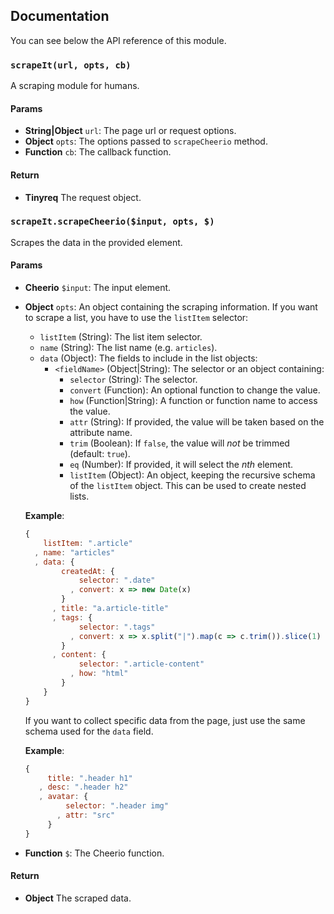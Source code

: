 ## Documentation

You can see below the API reference of this module.

### `scrapeIt(url, opts, cb)`
A scraping module for humans.

#### Params
- **String|Object** `url`: The page url or request options.
- **Object** `opts`: The options passed to `scrapeCheerio` method.
- **Function** `cb`: The callback function.

#### Return
- **Tinyreq** The request object.

### `scrapeIt.scrapeCheerio($input, opts, $)`
Scrapes the data in the provided element.

#### Params
- **Cheerio** `$input`: The input element.
- **Object** `opts`: An object containing the scraping information.
  If you want to scrape a list, you have to use the `listItem` selector:

   - `listItem` (String): The list item selector.
   - `name` (String): The list name (e.g. `articles`).
   - `data` (Object): The fields to include in the list objects:
      - `<fieldName>` (Object|String): The selector or an object containing:
         - `selector` (String): The selector.
         - `convert` (Function): An optional function to change the value.
         - `how` (Function|String): A function or function name to access the
           value.
         - `attr` (String): If provided, the value will be taken based on
           the attribute name.
         - `trim` (Boolean): If `false`, the value will *not* be trimmed
           (default: `true`).
         - `eq` (Number): If provided, it will select the *nth* element.
         - `listItem` (Object): An object, keeping the recursive schema of
           the `listItem` object. This can be used to create nested lists.

  **Example**:
  ```js
  {
      listItem: ".article"
    , name: "articles"
    , data: {
          createdAt: {
              selector: ".date"
            , convert: x => new Date(x)
          }
        , title: "a.article-title"
        , tags: {
              selector: ".tags"
            , convert: x => x.split("|").map(c => c.trim()).slice(1)
          }
        , content: {
              selector: ".article-content"
            , how: "html"
          }
      }
  }
  ```

  If you want to collect specific data from the page, just use the same
  schema used for the `data` field.

  **Example**:
  ```js
  {
       title: ".header h1"
     , desc: ".header h2"
     , avatar: {
           selector: ".header img"
         , attr: "src"
       }
  }
  ```
- **Function** `$`: The Cheerio function.

#### Return
- **Object** The scraped data.

